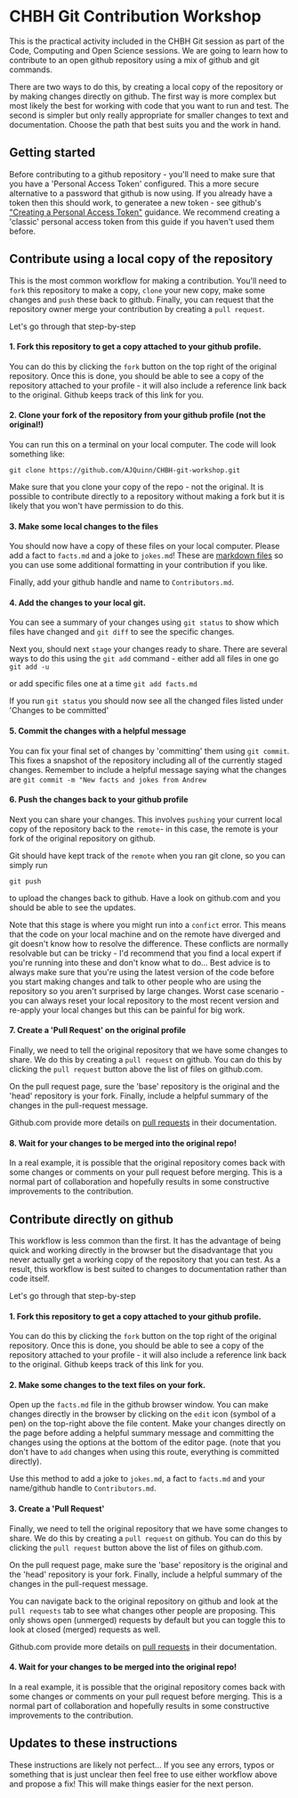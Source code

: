 # CHBH Git Contribution Workshop

This is the practical activity included in the CHBH Git session as part of the Code, Computing and Open Science sessions. We are going to learn how to contribute to an open github repository using a mix of github and git commands.

There are two ways to do this, by creating a local copy of the repository or by making changes directly on github. The first way is more complex but most likely the best for working with code that you want to run and test. The second is simpler but only really appropriate for smaller changes to text and documentation. Choose the path that best suits you and the work in hand.

## Getting started

Before contributing to a github repository - you'll need to make sure that you have a 'Personal Access Token' configured. This a more secure alternative to a password that github is now using. If you already have a token then this should work, to generatee a new token - see github's ["Creating a Personal Access Token"](https://docs.github.com/en/authentication/keeping-your-account-and-data-secure/creating-a-personal-access-token) guidance. We recommend creating a 'classic' personal access token from this guide if you haven't used them before.

## Contribute using a local copy of the repository

This is the most common workflow for making a contribution. You'll need to `fork` this repository to make a copy,  `clone` your new copy, make some changes and `push` these back to github. Finally, you can request that the repository owner merge your contribution by creating a `pull request`.

Let's go through that step-by-step

#### 1. Fork this repository to get a copy attached to your github profile. 

You can do this by clicking the `fork` button on the top right of the original repository. Once this is done, you should be able to see a copy of the repository attached to your profile - it will also include a reference link back to the original. Github keeps track of this link for you.

#### 2. Clone your fork of the repository from your github profile (not the original!)

You can run this on a terminal on your local computer. The code will look something like:

`git clone https://github.com/AJQuinn/CHBH-git-workshop.git`

Make sure that you clone your copy of the repo - not the original. It is possible to contribute directly to a repository without making a fork but it is likely that you won't have permission to do this.

#### 3.  Make some local changes to the files

You should now have a copy of these files on your local computer. Please add a fact to `facts.md` and a joke to `jokes.md`! These are [markdown files]( https://www.markdownguide.org/basic-syntax) so you can use some additional formatting in your contribution if you like.

Finally, add your github handle and name to `Contributors.md`.

#### 4. Add the changes to your local git.

You can see a summary of your changes using `git status` to show which files have changed and `git diff` to see the specific changes.

Next you, should next `stage` your changes ready to share. There are several ways to do this using the `git add` command - either add all files in one go
`git add -u`

or add specific files one at a time
`git add facts.md` 

If you run `git status` you should now see all the changed files listed under 'Changes to be committed'

#### 5. Commit the changes with a helpful message

You can fix your final set of changes by 'committing' them using `git commit`. This fixes a snapshot of the repository including all of the currently staged changes. Remember to include a helpful message saying what the changes are
`git commit -m "New facts and jokes from Andrew`

#### 6. Push the changes back to your github profile

Next you can share your changes. This involves `pushing` your current local copy of the repository back to the `remote`- in this case, the remote is your fork of the original repository on github.

Git should have kept track of the `remote` when you ran git clone, so you can simply run

`git push`

to upload the changes back to github. Have a look on github.com and you should be able to see the updates.

Note that this stage is where you might run into a `confict` error. This means that the code on your local machine and on the remote have diverged and git doesn't know how to resolve the difference. These conflicts are normally resolvable but can be tricky - I'd recommend that you find a local expert if you're running into these and don't know what to do... Best advice is to always make sure that you're using the latest version of the code before you start making changes and talk to other people who are using the repository so you aren't surprised by large changes. Worst case scenario - you can always reset your local repository to the most recent version and re-apply your local changes but this can be painful for big work.

#### 7. Create a 'Pull Request' on the original profile

Finally, we need to tell the original repository that we have some changes to share. We do this by creating a `pull request` on github. You can do this by clicking the 	`pull request` button above the list of files on github.com.

On the pull request page, sure the 'base' repository is the original and the 'head' repository is your fork. Finally, include a helpful summary of the changes in the pull-request message. 

Github.com provide more details on [pull requests](https://docs.github.com/en/pull-requests/collaborating-with-pull-requests/proposing-changes-to-your-work-with-pull-requests/creating-a-pull-request-from-a-fork) in their documentation.

#### 8. Wait for your changes to be merged into the original repo! 

In a real example, it is possible that the original repository comes back with some changes or comments on your pull request before merging. This is a normal part of collaboration and hopefully results in some constructive improvements to the contribution. 

## Contribute directly on github

This workflow is less common than the first. It has the advantage of being quick and working directly in the browser but the disadvantage that you never actually get a working copy of the repository that you can test. As a result, this workflow is best suited to changes to documentation rather than code itself.

Let's go through that step-by-step

#### 1. Fork this repository to get a copy attached to your github profile. 

You can do this by clicking the `fork` button on the top right of the original repository. Once this is done, you should be able to see a copy of the repository attached to your profile - it will also include a reference link back to the original. Github keeps track of this link for you.

#### 2. Make some changes to the text files on your fork.

Open up the `facts.md` file in the github browser window. You can make changes directly in the browser by clicking on the `edit` icon (symbol of a pen) on the top-right above the file content. Make your changes directly on the page before adding a helpful summary message and committing the changes using the options at the bottom of the editor page. (note that you don't have to `add` changes when using this route, everything is committed directly).

Use this method to add a joke to `jokes.md`, a fact to `facts.md` and your name/github handle to `Contributors.md`.

#### 3. Create a 'Pull Request'

Finally, we need to tell the original repository that we have some changes to share. We do this by creating a `pull request` on github. You can do this by clicking the 	`pull request` button above the list of files on github.com.

On the pull request page, make sure the 'base' repository is the original and the 'head' repository is your fork. Finally, include a helpful summary of the changes in the pull-request message. 

You can navigate back to the original repository on github and look at the `pull requests` tab to see what changes other people are proposing. This only shows open (unmerged) requests by default but you can toggle this to look at closed (merged) requests as well.

Github.com provide more details on [pull requests](https://docs.github.com/en/pull-requests/collaborating-with-pull-requests/proposing-changes-to-your-work-with-pull-requests/creating-a-pull-request-from-a-fork) in their documentation.

#### 4. Wait for your changes to be merged into the original repo! 

In a real example, it is possible that the original repository comes back with some changes or comments on your pull request before merging. This is a normal part of collaboration and hopefully results in some constructive improvements to the contribution. 


## Updates to these instructions

These instructions are likely not perfect... If you see any errors, typos or something that is just unclear then feel free to use either workflow above and propose a fix! This will make things easier for the next person.
